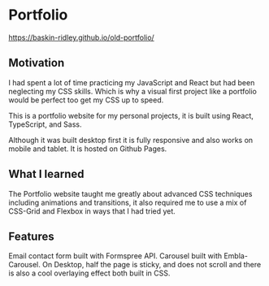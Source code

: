 # Portfolio

https://baskin-ridley.github.io/old-portfolio/

## Motivation

I had spent a lot of time practicing my JavaScript and React but had been neglecting my CSS skills. Which is why a visual first project like a portfolio would be perfect too get my CSS up to speed.

This is a portfolio website for my personal projects, it is built using React, TypeScript, and Sass. 

Although it was built desktop first it is fully responsive and also works on mobile and tablet. It is hosted on Github Pages.

## What I learned

The Portfolio website taught me greatly about advanced CSS techniques including animations and transitions, it also required me to use a mix of CSS-Grid and Flexbox in ways that I had tried yet.

## Features

Email contact form built with Formspree API.
Carousel built with Embla-Carousel.
On Desktop, half the page is sticky, and does not scroll and there is also a cool overlaying effect both built in CSS.

